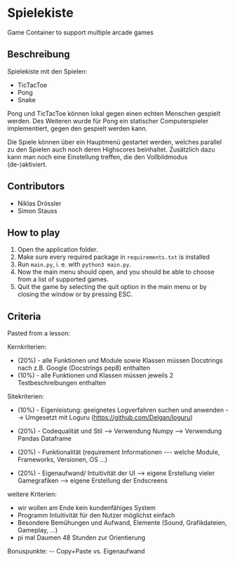 # Spielekiste
Game Container to support multiple arcade games 

## Beschreibung
Spielekiste mit den Spielen:
- TicTacToe 
- Pong
- Snake 

Pong und TicTacToe können lokal gegen einen echten Menschen gespielt werden. Des Weiteren wurde für Pong ein statischer
Computerspieler implementiert, gegen den gespielt werden kann.

Die Spiele können über ein Hauptmenü gestartet werden, welches parallel zu den Spielen auch noch deren Highscores
beinhaltet. Zusätzlich dazu kann man noch eine Einstellung treffen, die den Vollbildmodus (de-)aktiviert.

## Contributors
- Niklas Drössler
- Simon Stauss

## How to play
1. Open the application folder.
2. Make sure every required package in `requirements.txt` is installed
3. Run `main.py`, i. e. with `python3 main.py`.
4. Now the main menu should open, and you should be able to choose from a list of supported games.
5. Quit the game by selecting the quit option in the main menu or by closing the window or by pressing ESC.

## Criteria
Pasted from a lesson:

Kernkriterien:
- (20%) - alle Funktionen und Module sowie Klassen müssen Docstrings nach z.B. Google (Docstrings pep8) enthalten
- (10%) - alle Funktionen und Klassen müssen jeweils 2 Testbeschreibungen enthalten

Sitekriterien:
- (10%) - Eigenleistung: geeignetes Logverfahren suchen und anwenden
  --> Umgesetzt mit Loguru (https://github.com/Delgan/loguru)
- (20%) - Codequalität und Stil
  --> Verwendung Numpy
  --> Verwendung Pandas Dataframe
- (20%) - Funktionalität (requirement Informationen --- welche Module, Frameworks, Versionen, OS ...)

- (20%) - Eigenaufwand/ Intuitivität der UI
  --> eigene Erstellung vieler Gamegrafiken
  --> eigene Erstellung der Endscreens

weitere Kriterien:
- wir wollen am Ende kein kundenfähiges System
- Programm Intuitivität für den Nutzer möglichst einfach
- Besondere Bemühungen und Aufwand, Elemente (Sound, Grafikdateien, Gameplay, ...)
- pi mal Daumen 48 Stunden zur Orientierung

Bonuspunkte: -- Copy+Paste vs. Eigenaufwand
